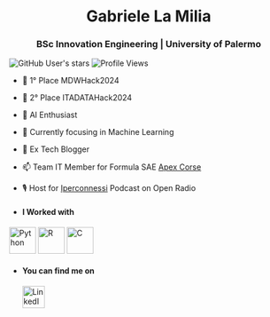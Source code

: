 <h1 align="center">Gabriele La Milia</a></h1>

<h3 align="center">BSc Innovation Engineering | University of Palermo</h3>

![GitHub User's stars](https://img.shields.io/github/stars/Agrippa17?affiliations=OWNER,COLLABORATOR&style=social) 
![Profile Views](https://komarev.com/ghpvc/?username=Agrippa17)


- 🥇 1° Place MDWHack2024
- 🥈 2° Place ITADATAHack2024 
- 🧠 AI Enthusiast
- 🌱 Currently focusing in Machine Learning
- 📰 Ex Tech Blogger
- 📫 Team IT Member for Formula SAE [Apex Corse](https://github.com/Formula-SAE/IT)
- 🎙️ Host for [Iperconnessi](https://open.spotify.com/episode/5usKggIh03yIwrXTdahqjZ?si=9c5d1ed64a5a469e) Podcast on Open Radio

- #### I Worked with
[<img src="https://raw.githubusercontent.com/danielcranney/readme-generator/main/public/icons/skills/python-colored.svg" width="48" height="48" alt="Python">](https://www.python.org/)
[<img src="https://www.r-project.org/Rlogo.png" width="48" height="48" alt="R">](https://www.r-project.org/)
[<img src="https://raw.githubusercontent.com/jmnote/z-icons/master/svg/c.svg" width="48" height="48" alt="C">](https://en.wikipedia.org/wiki/C_(programming_language))





- #### You can find me on
    [<img src="https://upload.wikimedia.org/wikipedia/commons/c/ca/LinkedIn_logo_initials.png" width="40" height="40" alt="LinkedIn">](https://www.linkedin.com/in/gabrielelm/)
